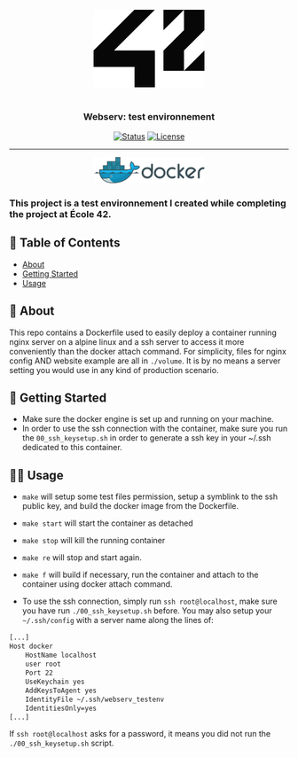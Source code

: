 <p align="center">
  <a href="https://profile.intra.42.fr/users/bvalette" rel="noopener">
 <img width=200px src="./assets/head.png" alt="Project logo"></a><br/><br/>
</p>


<h3 align="center">Webserv: test environnement</h3>

<div align="center">

[![Status](https://img.shields.io/badge/status-active-success.svg)]()
[![License](https://img.shields.io/badge/license-GPL-lightgrey)](/LICENSE)

</div>

---

<p align="center">
 <img width=200px src="./assets/docker.png" alt="Project logo"></a><br/>
  <h3>This project is a test environnement I created while completing the  project at École 42.</h3>
</p>

## 📝 Table of Contents

- [About](#about)
- [Getting Started](#getting_started)
- [Usage](#usage)

## 🧐 About <a name = "about"></a>

<p align="center">
  <a href="" rel="noopener"></a>
</p>

This repo contains a Dockerfile used to easily deploy a container running nginx server on a alpine linux and a ssh server to access it more conveniently than the docker attach command.
For simplicity, files for nginx config AND website example are all in `./volume`.
It is by no means a server setting you would use in any kind of production scenario.

## 🏁 Getting Started <a name = "getting_started"></a>

- Make sure the docker engine is set up and running on your machine.
- In order to use the ssh connection with the container, make sure you run the `00_ssh_keysetup.sh` in order to generate a ssh key in your ~/.ssh dedicated to this container.

## 👩‍💻 Usage <a name = "usage"></a>

- `make` will setup some test files permission, setup a symblink to the ssh public key, and build the docker image from the Dockerfile.
- `make start` will start the container as detached
- `make stop` will kill the running container
- `make re` will stop and start again.
- `make f` will build if necessary, run the container and attach to the container using docker attach command.

- To use the ssh connection, simply run `ssh root@localhost`, make sure you have run `./00_ssh_keysetup.sh` before. You may also setup your `~/.ssh/config` with a server name along the lines of:

```
[...]
Host docker
    HostName localhost
    user root
    Port 22
    UseKeychain yes
    AddKeysToAgent yes
    IdentityFile ~/.ssh/webserv_testenv
    IdentitiesOnly=yes
[...]
```

If `ssh root@localhost` asks for a password, it means you did not run the `./00_ssh_keysetup.sh` script.
